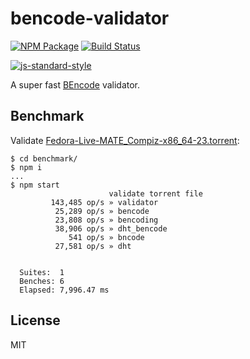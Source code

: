 # bencode-validator

[![NPM Package](https://img.shields.io/npm/v/bencode-validator.svg?style=flat-square)](https://www.npmjs.org/package/bencode-validator)
[![Build Status](https://img.shields.io/travis/fanatid/bencode-validator.svg?branch=master&style=flat-square)](https://travis-ci.org/fanatid/bencode-validator)

[![js-standard-style](https://cdn.rawgit.com/feross/standard/master/badge.svg)](https://github.com/feross/standard)

A super fast [BEncode](http://www.bittorrent.org/beps/bep_0003.html) validator.

## Benchmark

Validate [Fedora-Live-MATE_Compiz-x86_64-23.torrent](https://torrent.fedoraproject.org/torrents/Fedora-Live-MATE_Compiz-x86_64-23.torrent):

```shell
$ cd benchmark/
$ npm i
...
$ npm start
                      validate torrent file
         143,485 op/s » validator
          25,289 op/s » bencode
          23,808 op/s » bencoding
          38,906 op/s » dht_bencode
             541 op/s » bncode
          27,581 op/s » dht


  Suites:  1
  Benches: 6
  Elapsed: 7,996.47 ms
```

## License

MIT

